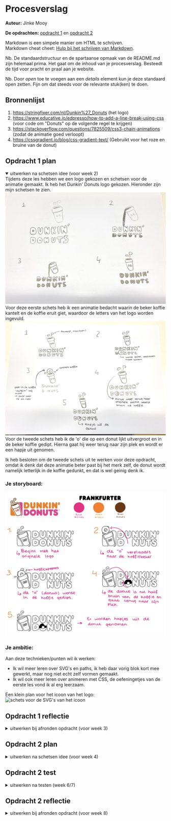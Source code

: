 # Procesverslag
**Auteur:** Jinke Mooy

**De opdrachten:** [opdracht 1](opdracht1/index.html) en [opdracht 2](opdracht2/index.html)


Markdown is een simpele manier om HTML te schrijven.  
Markdown cheat cheet: [Hulp bij het schrijven van Markdown](https://github.com/adam-p/markdown-here/wiki/Markdown-Cheatsheet).

Nb. De standaardstructuur en de spartaanse opmaak van de README.md zijn helemaal prima. Het gaat om de inhoud van je procesverslag. Besteedt de tijd voor pracht en praal aan je website.

Nb. Door *open* toe te voegen aan een *details* element kun je deze standaard open zetten. Fijn om dat steeds voor de relevante stuk(ken) te doen.



## Bronnenlijst
  1. https://stringfixer.com/nl/Dunkin%27_Donuts (het logo)
  2. https://www.educative.io/edpresso/how-to-add-a-line-break-using-css (voor code om "Donuts" op de volgende regel te krijgen)
  3. https://stackoverflow.com/questions/7825509/css3-chain-animations (zodat de animatie goed verloopt)
  4. https://cssgradient.io/blog/css-gradient-text/ (Gebruikt voor het roze en bruine van de donut)



## Opdracht 1 plan

<details open>
  <summary>uitwerken na schetsen idee (voor week 2)</summary>
  Tijdens deze les hebben we een logo gekozen en schetsen voor de animatie gemaakt. Ik heb het Dunkin' Donuts logo gekozen. Hieronder zijn mijn schetsen te zien.
<img src="readme-images/schets1.jpg" alt="eerste schets voor opdracht 1">
  Voor deze eerste schets heb ik een animatie bedacht waarin de beker koffie kantelt en de koffie eruit giet, waardoor de letters van het logo worden ingevuld.
<img src="readme-images/schets2.jpg" alt="tweede schets voor opdracht 1">
  Voor de tweede schets heb ik de 'o' die op een donut lijkt uitvergroot en in de beker koffie gedipt. Hierna gaat hij weer terug naar zijn plek en wordt er een hapje uit genomen.

Ik heb besloten om de tweede schets uit te werken voor deze opdracht, omdat ik denk dat deze animatie beter past bij het merk zelf, de donut wordt namelijk letterlijk in de koffie gedunkt, en dat is wel geinig denk ik.

  ### Je storyboard:
  <img src="readme-images/storyboard.png" alt="storyboard voor opdracht 1">


  ### Je ambitie: 
  Aan deze technieken/punten wil ik werken:
  - Ik wil meer leren over SVG's en paths, ik heb daar vorig blok kort mee gewerkt, maar nog niet echt zelf vormen gemaakt.
  - Ik wil ook meer leren over animeren met CSS, de oefeningetjes van de eerste les vond ik al erg leerzaam.
  
  Een klein plan voor het icoon van het logo:
  <img src="readme-images/planschets.jpeg" alt="schets voor de SVG's van het icoon">
 
</details>



## Opdracht 1 reflectie

<details>
  <summary>uitwerken bij afronden opdracht (voor week 3)</summary>


  ### Je uitkomst - karakteristiek screenshot(s):
  <img src="readme-images/resultaat.png" width="375px" alt="uitkomst opdracht 1">


  ### Dit ging goed/Heb ik geleerd: 
  - De media query's gingen goed, het was gelukt om het logo responsive te maken, de dark/light mode en de verminderde beweging setting.
  - Ik heb veel geleerd over SVG's, hoe je deze maakt en positioneert met CSS.
  - Ik heb een beetje geleerd over verschillende animatie attributen zoals animation-timing-function en animation-fill-mode.

  <img src="readme-images/dummy-plaatje.svg" width="375px" alt="top">


  ### Dit was lastig/Is niet gelukt:
  - Ik vond het icoon van het logo mega lastig, ik ben daar het meeste van de tijd mee bezig geweest, waardoor ik minder tijd over had voor de animatie. Dat vind ik heel jammer, want ik had graag nog wat meer met de animatie willen doen. Hij is bijvoorbeeld nu nog best wel statisch en beweegt niet helemaal leuk zoals ik zou willen. En de hapjes eruit is ook niet meer gelukt uiteindelijk.
  - De paths begreep ik niet goed, ik had veel op internet gezocht hoe je een bepaalde vorm maakt met een path en ik denk dat je een soort wiskunde ervoor moet gebruiken, maar ik snapte het niet echt. Ik heb hiervoor hulp moeten inschakelen uiteindelijk.
  
  Korte omschrijving met plaatje(s)

  <img src="readme-images/pathfaal1" alt="mijn eerste poging tot path">
  Hier heb ik geprobeerd een path te maken van de vorm van de bovenkant van de koffiebeker.
  <img src="readme-images/pathfaal2" alt="mijn tweede poging tot path">
  Hier heb ik het nog eens geprobeerd.
</details>



## Opdracht 2 plan

<details>
  <summary>uitwerken na schetsen idee (voor week 4)</summary>


  ### Je ontwerp:
  <img src="readme-images/dummy-plaatje.svg" width="375px" alt="ontwerp opdracht 2">


  ### Je ambitie: 
  Aan deze technieken/punten wil ik werken:
  - punt 1
  - punt 2
  - nog een punt
  - ...
</details>



## Opdracht 2 test

<details>
  <summary>uitwerken na testen (week 6/7)</summary>

  Neem minimaal 5 bevindingen op:



  ### Bevinding 1:
  Omschrijving van wat er nog niet orde was (tekst en afbeeding(en)).

  #### oplossing:
  Beschrijving hoe je het hebt hebt opgelost of als het niet gelukt is hoe je het zou oplossen (tekst en afbeeding(en)).



  ### Bevinding 2:
  Omschrijving van wat er nog niet orde was (tekst en afbeeding(en)).

  #### oplossing:
  Beschrijving hoe je het hebt hebt opgelost of als het niet gelukt is hoe je het zou oplossen (tekst en afbeeding(en)).



  ### Bevinding 3:
  ...
</details>



## Opdracht 2 reflectie

<details>
  <summary>uitwerken bij afronden opdracht (voor week 8)</summary>

  ### Je uitkomst - karakteristiek screenshot(s):
  <img src="readme-images/dummy-plaatje.svg" width="375px" alt="uitkomst opdracht 2">


  ### Dit ging goed/Heb ik geleerd: 
  Korte omschrijving met plaatje(s)

  <img src="readme-images/dummy-plaatje.svg" width="375px" alt="top">


  ### Dit was lastig/Is niet gelukt:
  Korte omschrijving met plaatje(s)

  <img src="readme-images/dummy-plaatje.svg" width="375px" alt="bummer">
</details>
